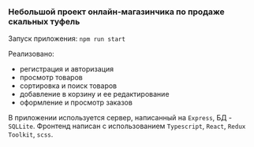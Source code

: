 ### Небольшой проект онлайн-магазинчика по продаже скальных туфель

Запуск приложения: `npm run start`

Реализовано:

- регистрация и авторизация
- просмотр товаров
- сортировка и поиск товаров
- добавление в корзину и ее редактирование
- оформление и просмотр заказов

В приложении используется сервер, написанный на `Express`, БД - `SQLLite`.
Фронтенд написан с использованием `Typescript`, `React`, `Redux Toolkit`, `scss`.
